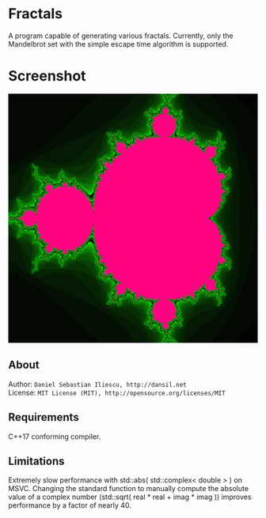 Fractals
================

A program capable of generating various fractals. Currently, only the Mandelbrot set with the simple escape time algorithm is supported.

Screenshot
================
![Output Screenshot](Resources/output_image.jpg)

About
------------------

Author: `Daniel Sebastian Iliescu, http://dansil.net`  
License: `MIT License (MIT), http://opensource.org/licenses/MIT`  

Requirements
------------------

C++17 conforming compiler.

Limitations
------------------

Extremely slow performance with std::abs( std::complex< double > ) on MSVC. Changing the standard function to manually compute the absolute value of a complex number (std::sqrt( real * real + imag * imag )) improves performance by a factor of nearly 40.
